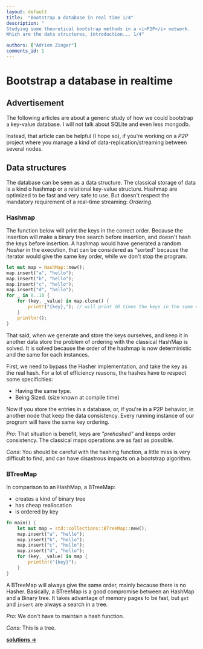 ```yaml
---
layout: default
title:  "Bootstrap a database in real time 1/4"
description: "
Studying some theoretical bootstrap methods in a <i>P2P</i> network.
Which are the data structures, introduction... 1/4"

authors: ["Adrien Zinger"]
comments_id: 1
---
```



# Bootstrap a database in realtime

## Advertisement

The following articles are about a generic study of how we could bootstrap a
key-value database. I will not talk about SQLite and even less mongodb.

Instead, that article can be helpful (I hope so), if you're working on a *P2P*
project where you manage a kind of data-replication/streaming between several
nodes.

## Data structures

The database can be seen as a data structure. The classical storage of data is
a kind o hashmap or a relational key-value structure. Hashmap are optimized to
be fast and very safe to use. But doesn't respect the mandatory requirement of
a real-time streaming: _Ordering_.

### Hashmap

The function below will print the keys in the correct order. Because the
insertion will make a binary tree search before insertion, and doesn't hash the
keys before insertion. A hashmap would have generated a random _Hasher_ in the
execution, that can be considered as "sorted" because the iterator would give
the same key order, while we don't stop the program.

```rust
let mut map = HashMap::new();
map.insert("a", "hello");
map.insert("b", "hello");
map.insert("c", "hello");
map.insert("d", "hello");
for _ in 0..10 {
    for (key, _value) in map.clone() {
        print!("{key},"); // will print 10 times the keys in the same order
    }
    println!();
}
```

That said, when we generate and store the keys ourselves, and keep it in
another data store
the problem of ordering with the classical HashMap is solved. It is solved
because the order of the hashmap is now deterministic and the same for each
instances.

First, we need to bypass the Hasher implementation, and take the key as the
real hash. For a lot of efficiency reasons, the hashes have to respect some
specificities:

- Having the same type.
- Being Sized. (size known at compile time)

Now if you store the entries in a database, or, if you're in a P2P behavior, in
another node that keep the data consistency. Every running instance of our
program will have the same key ordering.

_Pro_: That situation is benefit, keys are _"prehashed"_ and keeps order
consistency. The classical maps operations are as fast as possible.

_Cons_: You should be careful with the hashing function, a little miss
is very difficult to find, and can have disastrous impacts on a bootstrap
algorithm.

### BTreeMap

In comparison to an HashMap, a BTreeMap:
- creates a kind of binary tree
- has cheap reallocation
- is ordered by key


```rust
fn main() {
    let mut map = std::collections::BTreeMap::new();
    map.insert("a", "hello");
    map.insert("b", "hello");
    map.insert("c", "hello");
    map.insert("d", "hello");
    for (key, _value) in map {
        println!("{key}");
    }
}
```

A BTreeMap will always give the same order, mainly because there is no Hasher.
Basically, a BTreeMap is a good compromise between an HashMap and a Binary
tree. It takes advantage of memory pages to be fast, but `get` and `insert`
are always a search in a tree.

_Pro_: We don't have to maintain a hash function.

_Cons_: This is a tree.

<b>[solutions &rarr;](/2022/05/02/b-bootstrap-a-database-in-real-time.html)</b>
